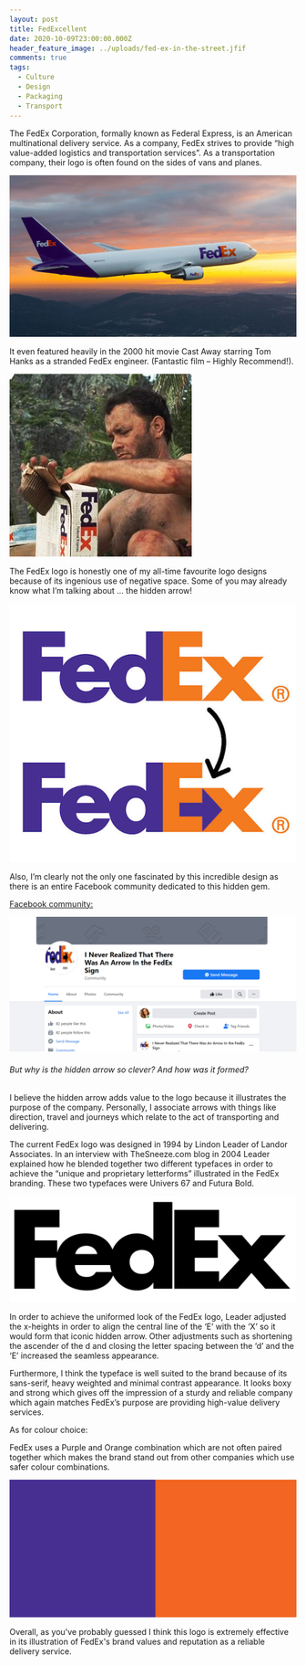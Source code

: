```yaml
---
layout: post
title: FedExcellent
date: 2020-10-09T23:00:00.000Z
header_feature_image: ../uploads/fed-ex-in-the-street.jfif
comments: true
tags:
  - Culture
  - Design
  - Packaging
  - Transport
---
```

The FedEx Corporation, formally known as Federal Express, is an American multinational delivery service. As a company, FedEx strives to provide “high value-added logistics and transportation services”. As a transportation company, their logo is often found on the sides of vans and planes.

![FedEx Plane](../uploads/fedex-plane.jpg "FedEx Plane")

It even featured heavily in the 2000 hit movie Cast Away starring Tom Hanks as a stranded FedEx engineer. (Fantastic film – Highly Recommend!).

![tom hanks in castaway ](../uploads/fedex-castaway.jpg "Tom Hanks in Castaway with a FedEx Package")

The FedEx logo is honestly one of my all-time favourite logo designs because of its ingenious use of negative space. Some of you may already know what I’m talking about … the hidden arrow!

![FedEx Hidden Arrow](../uploads/highlighted-fedex-arrow.jpg "FedEx Hidden Arrow")

Also, I’m clearly not the only one fascinated by this incredible design as there is an entire Facebook community dedicated to this hidden gem.

[Facebook community:](https://www.facebook.com/I-Never-Realized-That-There-Was-An-Arrow-In-the-FedEx-Sign-104249042940605/?ref=page_internal)

![Facebook Community](../uploads/facebook-community.png "Facebook Community")

###### But why is the hidden arrow so clever? And how was it formed?

I believe the hidden arrow adds value to the logo because it illustrates the purpose of the company. Personally, I associate arrows with things like direction, travel and journeys which relate to the act of transporting and delivering.

The current FedEx logo was designed in 1994 by Lindon Leader of Landor Associates. In an interview with TheSneeze.com blog in 2004 Leader explained how he blended together two different typefaces in order to achieve the “unique and proprietary letterforms” illustrated in the FedEx branding. These two typefaces were Univers 67 and Futura Bold.

![Futura Bold](../uploads/futura-bold.jpg "Futura Bold")

In order to achieve the uniformed look of the FedEx logo, Leader adjusted the x-heights in order to align the central line of the ‘E’ with the ‘X’ so it would form that iconic hidden arrow. Other adjustments such as shortening the ascender of the d and closing the letter spacing between the ‘d’ and the ‘E’ increased the seamless appearance.

Furthermore, I think the typeface is well suited to the brand because of its sans-serif, heavy weighted and minimal contrast appearance. It looks boxy and strong which gives off the impression of a sturdy and reliable company which again matches FedEx’s purpose are providing high-value delivery services. 

As for colour choice:

FedEx uses a Purple and Orange combination which are not often paired together which makes the brand stand out from other companies which use safer colour combinations.

![Purple and Orange colour swatch](../uploads/purple-and-orange-colour-swatch.png "#472F92 - Purple #F26522 - Orange ")

Overall, as you've probably guessed I think this logo is extremely effective in its illustration of FedEx's brand values and reputation as a reliable delivery service.